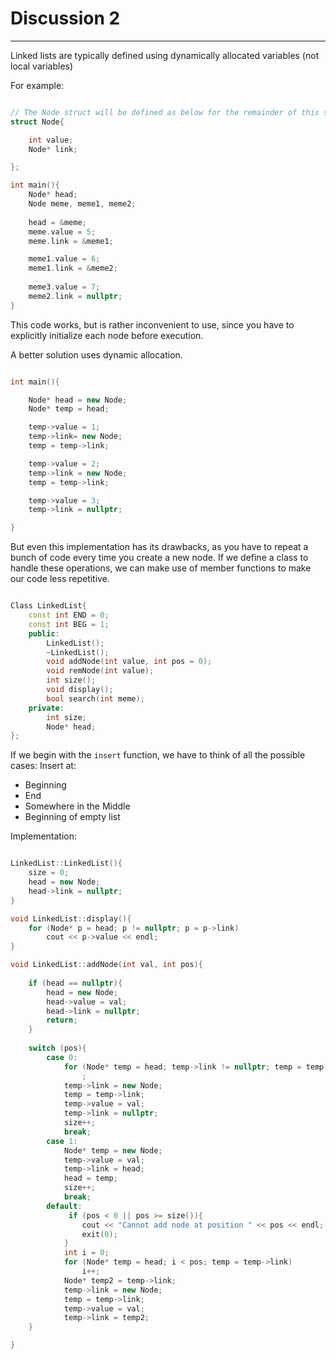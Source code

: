 <h1>Discussion 2</h1>

---

Linked lists are typically defined using dynamically allocated variables (not local variables)

For example: 

```c++

// The Node struct will be defined as below for the remainder of this section
struct Node{

    int value;
    Node* link;

};

int main(){
    Node* head;
    Node meme, meme1, meme2;
    
    head = &meme;
    meme.value = 5;
    meme.link = &meme1;

    meme1.value = 6;
    meme1.link = &meme2;
    
    meme3.value = 7;
    meme2.link = nullptr;    
}
```

This code works, but is rather inconvenient to use, since you have to explicitly initialize each node before execution.

A better solution uses dynamic allocation.

```c++

int main(){

    Node* head = new Node;
    Node* temp = head;

    temp->value = 1;
    temp->link= new Node;
    temp = temp->link;

    temp->value = 2;
    temp->link = new Node;
    temp = temp->link;

    temp->value = 3;
    temp->link = nullptr;

}
```

But even this implementation has its drawbacks, as you have to repeat a bunch of code every time you create a new node. If we define a  class  to handle these operations, we can make use of member functions to make our code less repetitive.

```c++

Class LinkedList{
    const int END = 0;
    const int BEG = 1;
    public:
        LinkedList();
        ~LinkedList();
        void addNode(int value, int pos = 0);
        void remNode(int value);
        int size();
        void display();
        bool search(int meme);
    private:
        int size;
        Node* head;
};

```

If we begin with the `insert` function, we have to think of all the possible cases:
Insert at:

  * Beginning
  * End
  * Somewhere in the Middle
  * Beginning of empty list

Implementation:

```c++

LinkedList::LinkedList(){
    size = 0;
    head = new Node;
    head->link = nullptr;
}

void LinkedList::display(){
    for (Node* p = head; p != nullptr; p = p->link)
        cout << p->value << endl;
}

void LinkedList::addNode(int val, int pos){
    
    if (head == nullptr){
        head = new Node;
        head->value = val;
        head->link = nullptr;
        return;
    }
    
    switch (pos){
        case 0:
            for (Node* temp = head; temp->link != nullptr; temp = temp->link)
                ;
            temp->link = new Node;
            temp = temp->link;
            temp->value = val;
            temp->link = nullptr;
            size++;
            break;
        case 1:
            Node* temp = new Node;
            temp->value = val;
            temp->link = head;
            head = temp;
            size++;
            break;
        default:
             if (pos < 0 || pos >= size()){
                cout << "Cannot add node at position " << pos << endl;
                exit(0);
            }
            int i = 0;
            for (Node* temp = head; i < pos; temp = temp->link)
                i++;
            Node* temp2 = temp->link;
            temp->link = new Node;
            temp = temp->link;
            temp->value = val;
            temp->link = temp2;
    }

}
